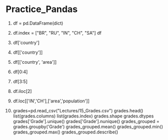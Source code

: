 # Practice_Pandas

1) df = pd.DataFrame(dict)

2) df.index = ["BR", "RU", "IN", "CH", "SA"]
df

3) df['country']

4) df[['country']]

5) df[['country', 'area']]

6) df[0:4]

7) df[3:5]

8) df.iloc[2]

9) df.loc[['IN','CH'],['area','population']]

10) grades=pd.read_csv("Lectures/15_Grades.csv")
grades.head()
list(grades.columns)
list(grades.index)
grades.shape
grades.dtypes
grades['Grade'].unique()
grades['Grade'].nunique()
grades_grouped = grades.groupby('Grade')
grades_grouped.mean()
grades_grouped.min()
grades_grouped.max()
grades_grouped.describe()
